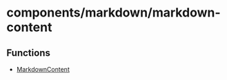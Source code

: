 # components/markdown/markdown-content

## Functions

- [MarkdownContent](functions/MarkdownContent.md)
